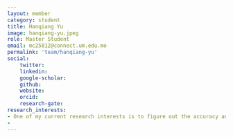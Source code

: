 ```yaml
---
layout: member
category: student
title: Hanqiang Yu
image: hanqiang-yu.jpeg
role: Master Student
email: mc25812@connect.um.edu.mo
permalink: 'team/hanqiang-yu'
social:
    twitter:  
    linkedin: 
    google-scholar: 
    github: 
    website: 
    orcid: 
    research-gate: 
research_interests:
- One of my current research interests is to figure out the accuracy and applicability of different language usage detection methods and develop some methods that can be widely used. Another one is about the relationship between bilinguals and mitigate cognitive function decline. Through this line of research, we aim to help researchers measure the language usage in a utility way and help the elderly against dementia.
- 
---
```

